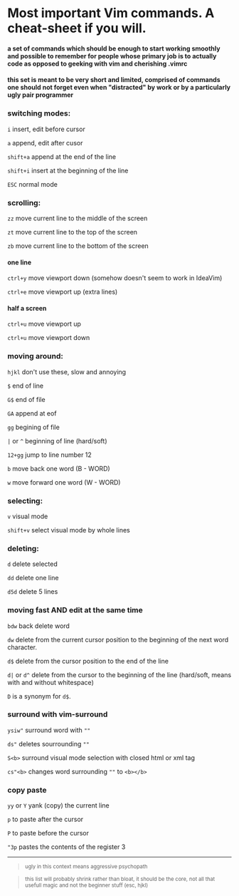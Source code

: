 # Most important Vim commands. A cheat-sheet if you will.
#### a set of commands which should be enough to start working smoothly and possible to remember for people whose primary job is to actually code as opposed to geeking with vim and cherishing .vimrc
#### this set is meant to be very short and limited, comprised of commands one should not forget even when "distracted" by work or by a particularly ugly pair programmer

### switching modes:
`i` insert, edit before cursor

`a` append, edit after cusor

`shift+a` append at the end of the line

`shift+i` insert at the beginning of the line

`ESC` normal mode

### scrolling:
`zz` move current line to the middle of the screen

`zt` move current line to the top of the screen

`zb` move current line to the bottom of the screen

#### one line
`ctrl+y` move viewport down (somehow doesn't seem to work in IdeaVim)

`ctrl+e` move viewport up (extra lines)

#### half a screen
`ctrl+u` move viewport up

`ctrl+u` move viewport down

### moving around:
`hjkl` don't use these, slow and annoying

`$` end of line

`G$` end of file

`GA` append at eof

`gg` begining of file

`|` or `^` beginning of line (hard/soft)

`12+gg` jump to line number 12

`b` move back one word (B - WORD)

`w` move forward one word (W - WORD)

### selecting:
`v` visual mode

`shift+v` select visual mode by whole lines

### deleting:
`d` delete selected

`dd` delete one line

`d5d` delete 5 lines

### moving fast AND edit at the same time
`bdw` back delete word

`dw` delete from the current cursor position to the beginning of the next word character.

`d$` delete from the cursor position to the end of the line

`d|` or `d^` delete from the cursor to the beginning of the line (hard/soft, means with and without whitespace)

`D` is a synonym for `d$`.

### surround with vim-surround
`ysiw"` surround word with `""`

`ds"` deletes sourrounding `""`

`S<b>` surround visual mode selection with closed html or xml tag

`cs"<b>` changes word surrounding `""` to `<b></b>`

### copy paste
`yy` or `Y` yank (copy) the current line

`p` to paste after the cursor

`P` to paste before the cursor

`"3p` pastes the contents of the register 3




---
> <small>ugly in this context means aggressive psychopath</small>


> <small>this list will probably shrink rather than bloat, it should be the core, not all that usefull magic and not the beginner stuff (esc, hjkl)</small>
